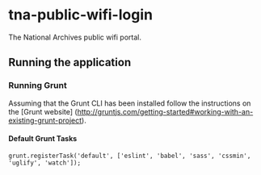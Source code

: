 # tna-public-wifi-login
The National Archives public wifi portal.

## Running the application
### Running Grunt
Assuming that the Grunt CLI has been installed follow the instructions on the [Grunt website] (http://gruntjs.com/getting-started#working-with-an-existing-grunt-project).

#### Default Grunt Tasks
`grunt.registerTask('default', ['eslint', 'babel', 'sass', 'cssmin', 'uglify', 'watch']);`

